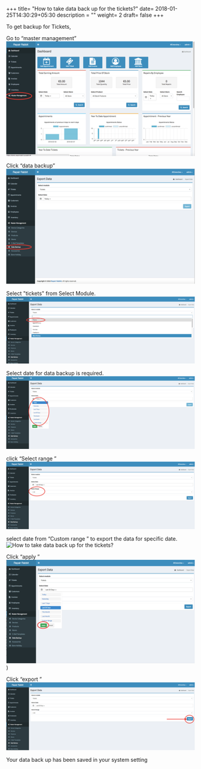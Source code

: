 +++
title= "How to take data back up for the tickets?"
date= 2018-01-25T14:30:29+05:30
description = ""
weight= 2
draft= false
+++



To get backup for Tickets, 

Go to “master management”
![How to take data back up for the tickets?](/images/data_backup_tickets/go_to_master_management.png)

Click “data backup”
![How to take data back up for the tickets?](/images/data_backup_tickets/select_data_backup.png)

Select "tickets" from Select Module. 
![How to take data back up for the tickets?](/images/data_backup_tickets/select_tickets.png)

Select date for data backup  is required. 
![How to take data back up for the tickets?](/images/data_backup_tickets/select_date.png)

click “Select range ”
![How to take data back up for the tickets?](/images/data_backup_tickets/select_range.png)

select date from “Custom range ” to export the data for specific date.
![How to take data back up for the tickets?](/images/data_backup_tickets/)


Click “apply ”
![How to take data back up for the tickets?](/images/data_backup_tickets/click_apply.png)
)

Click “export ” 
![How to take data back up for the tickets?](/images/data_backup_tickets/click_export.png)


Your data back up has been saved in your system setting



